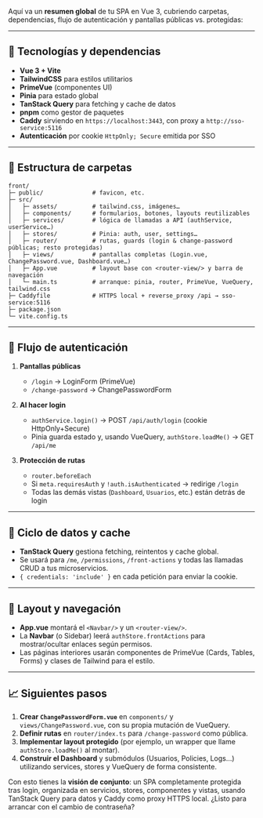 Aquí va un **resumen global** de tu SPA en Vue 3, cubriendo carpetas, dependencias, flujo de autenticación y pantallas públicas vs. protegidas:

---

## 🚀 Tecnologías y dependencias

* **Vue 3 + Vite**
* **TailwindCSS** para estilos utilitarios
* **PrimeVue** (componentes UI)
* **Pinia** para estado global
* **TanStack Query** para fetching y cache de datos
* **pnpm** como gestor de paquetes
* **Caddy** sirviendo en `https://localhost:3443`, con proxy a `http://sso-service:5116`
* **Autenticación** por cookie `HttpOnly; Secure` emitida por SSO

---

## 📁 Estructura de carpetas

```
front/
├─ public/              # favicon, etc.
├─ src/
│   ├─ assets/          # tailwind.css, imágenes…
│   ├─ components/      # formularios, botones, layouts reutilizables
│   ├─ services/        # lógica de llamadas a API (authService, userService…)
│   ├─ stores/          # Pinia: auth, user, settings…
│   ├─ router/          # rutas, guards (login & change-password públicas; resto protegidas)
│   ├─ views/           # pantallas completas (Login.vue, ChangePassword.vue, Dashboard.vue…)
│   ├─ App.vue          # layout base con <router-view/> y barra de navegación
│   └─ main.ts          # arranque: pinia, router, PrimeVue, VueQuery, tailwind.css
├─ Caddyfile            # HTTPS local + reverse_proxy /api → sso-service:5116
├─ package.json
└─ vite.config.ts
```

---

## 🔐 Flujo de autenticación

1. **Pantallas públicas**

   * `/login` → LoginForm (PrimeVue)
   * `/change-password` → ChangePasswordForm

2. **Al hacer login**

   * `authService.login()` → POST `/api/auth/login` (cookie HttpOnly+Secure)
   * Pinia guarda estado y, usando VueQuery, `authStore.loadMe()` → GET `/api/me`

3. **Protección de rutas**

   * `router.beforeEach`
   * Si `meta.requiresAuth` y `!auth.isAuthenticated` → redirige `/login`
   * Todas las demás vistas (`Dashboard`, `Usuarios`, etc.) están detrás de login

---

## 🔄 Ciclo de datos y cache

* **TanStack Query** gestiona fetching, reintentos y cache global.
* Se usará para `/me`, `/permissions`, `/front-actions` y todas las llamadas CRUD a tus microservicios.
* `{ credentials: 'include' }` en cada petición para enviar la cookie.

---

## 🎨 Layout y navegación

* **App.vue** montará el `<Navbar/>` y un `<router-view/>`.
* La **Navbar** (o Sidebar) leerá `authStore.frontActions` para mostrar/ocultar enlaces según permisos.
* Las páginas interiores usarán componentes de PrimeVue (Cards, Tables, Forms) y clases de Tailwind para el estilo.

---

## 📈 Siguientes pasos

1. **Crear `ChangePasswordForm.vue`** en `components/` y `views/ChangePassword.vue`, con su propia mutación de VueQuery.
2. **Definir rutas** en `router/index.ts` para `/change-password` como pública.
3. **Implementar layout protegido** (por ejemplo, un wrapper que llame `authStore.loadMe()` al montar).
4. **Construir el Dashboard** y submódulos (Usuarios, Policies, Logs…) utilizando services, stores y VueQuery de forma consistente.

Con esto tienes la **visión de conjunto**: un SPA completamente protegida tras login, organizada en servicios, stores, componentes y vistas, usando TanStack Query para datos y Caddy como proxy HTTPS local. ¿Listo para arrancar con el cambio de contraseña?

